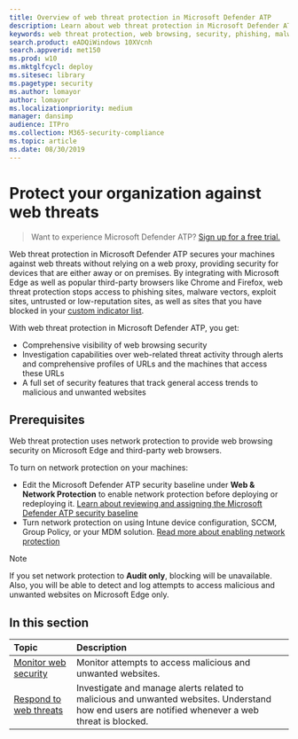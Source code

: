 ```yaml
---
title: Overview of web threat protection in Microsoft Defender ATP
description: Learn about web threat protection in Microsoft Defender ATP and how it can protect your organization
keywords: web threat protection, web browsing, security, phishing, malware, exploit, websites, network protection, Edge, Internet Explorer, Chrome, Firefox, web browser 
search.product: eADQiWindows 10XVcnh
search.appverid: met150
ms.prod: w10
ms.mktglfcycl: deploy
ms.sitesec: library
ms.pagetype: security
ms.author: lomayor
author: lomayor
ms.localizationpriority: medium
manager: dansimp
audience: ITPro
ms.collection: M365-security-compliance 
ms.topic: article
ms.date: 08/30/2019
---
```


# Protect your organization against web threats

>Want to experience Microsoft Defender ATP? [Sign up for a free trial.](https://www.microsoft.com/en-us/WindowsForBusiness/windows-atp?ocid=docs-wdatp-advancedhunting-abovefoldlink)

Web threat protection in Microsoft Defender ATP secures your machines against web threats without relying on a web proxy, providing security for devices that are either away or on premises. By integrating with Microsoft Edge as well as popular third-party browsers like Chrome and Firefox, web threat protection stops access to phishing sites, malware vectors, exploit sites, untrusted or low-reputation sites, as well as sites that you have blocked in your [custom indicator list](manage-indicators.md).

With web threat protection in Microsoft Defender ATP, you get:
- Comprehensive visibility of web browsing security
- Investigation capabilities over web-related threat activity through alerts and comprehensive profiles of URLs and the machines that access these URLs
- A full set of security features that track general access trends to malicious and unwanted websites

## Prerequisites
Web threat protection uses network protection to provide web browsing security on Microsoft Edge and third-party web browsers.

To turn on network protection on your machines:
- Edit the Microsoft Defender ATP security baseline under **Web & Network Protection** to enable network protection before deploying or redeploying it. [Learn about reviewing and assigning the Microsoft Defender ATP security baseline](configure-machines-security-baseline.md#review-and-assign-the-microsoft-defender-atp-security-baseline)
- Turn network protection on using Intune device configuration, SCCM, Group Policy, or your MDM solution. [Read more about enabling network protection](enable-network-protection.md)  

>[!Note]
>If you set network protection to **Audit only**, blocking will be unavailable. Also, you will be able to detect and log attempts to access malicious and unwanted websites on Microsoft Edge only.


## In this section
Topic | Description
:---|:---
[Monitor web security](web-threat-protection-monitoring.md) | Monitor attempts to access malicious and unwanted websites. 
[Respond to web threats](web-threat-protection-response.md) | Investigate and manage alerts related to malicious and unwanted websites. Understand how end users are notified whenever a web threat is blocked.
